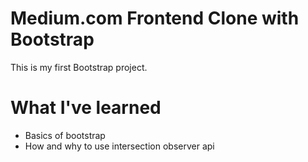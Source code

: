 # Medium.com Frontend Clone with Bootstrap
This is my first Bootstrap project. 

# What I've learned
- Basics of bootstrap
- How and why to use intersection observer api
